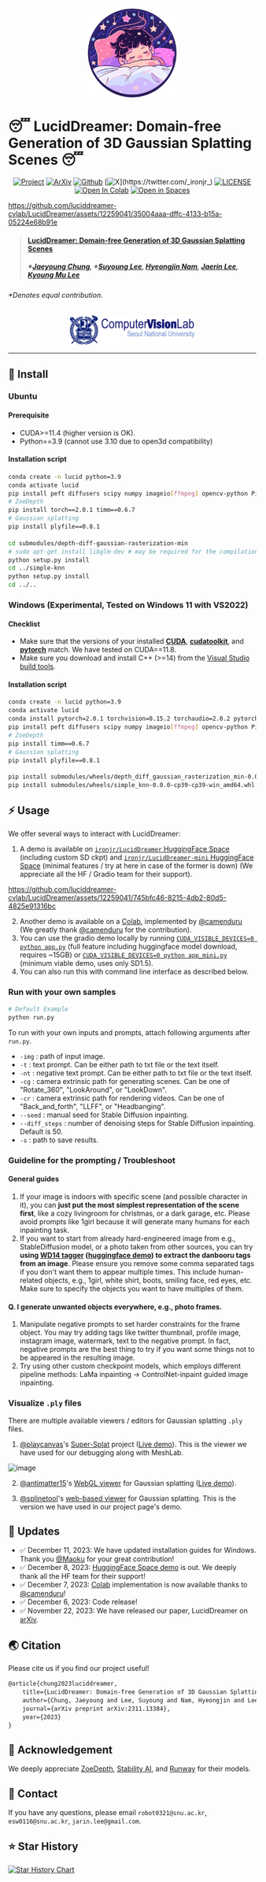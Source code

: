 <p align="center">
    <img src="assets/logo_color.png" height=180>
</p>

# 😴 LucidDreamer: Domain-free Generation of 3D Gaussian Splatting Scenes 😴

<div align="center">

[![Project](https://img.shields.io/badge/Project-LucidDreamer-green)](https://luciddreamer-cvlab.github.io/)
[![ArXiv](https://img.shields.io/badge/Arxiv-2311.13384-red)](https://arxiv.org/abs/2311.13384)
[![Github](https://img.shields.io/github/stars/luciddreamer-cvlab/LucidDreamer)](https://github.com/luciddreamer-cvlab/LucidDreamer)
[![X](https://img.shields.io/twitter/url?label=_ironjr_&url=https%3A%2F%2Ftwitter.com%2F_ironjr_)](https://twitter.com/_ironjr_)
[![LICENSE](https://img.shields.io/badge/license-CC--BY--NC--SA--4.0-lightgrey)](https://github.com/luciddreamer-cvlab/LucidDreamer/blob/master/LICENSE)
[![Open In Colab](https://colab.research.google.com/assets/colab-badge.svg)](https://colab.research.google.com/github/camenduru/LucidDreamer-Gaussian-colab/blob/main/LucidDreamer_Gaussian_colab.ipynb)
[![Open in Spaces](https://huggingface.co/datasets/huggingface/badges/raw/main/open-in-hf-spaces-sm.svg)](https://huggingface.co/spaces/ironjr/LucidDreamer-mini)

</div>

https://github.com/luciddreamer-cvlab/LucidDreamer/assets/12259041/35004aaa-dffc-4133-b15a-05224e68b91e


> #### [LucidDreamer: Domain-free Generation of 3D Gaussian Splatting Scenes](https://arxiv.org/abs/2311.13384)
> ##### \*[Jaeyoung Chung](https://robot0321.github.io/), \*[Suyoung Lee](https://esw0116.github.io/), [Hyeongjin Nam](https://hygenie1228.github.io/), [Jaerin Lee](http://jaerinlee.com/), [Kyoung Mu Lee](https://cv.snu.ac.kr/index.php/~kmlee/)
###### \*Denotes equal contribution.

<p align="center">
    <img src="assets/logo_cvlab.png" height=60>
</p>

---


## 🤖 Install

### Ubuntu

#### Prerequisite

- CUDA>=11.4 (higher version is OK).
- Python==3.9 (cannot use 3.10 due to open3d compatibility)

#### Installation script

```bash
conda create -n lucid python=3.9
conda activate lucid
pip install peft diffusers scipy numpy imageio[ffmpeg] opencv-python Pillow open3d torchvision gradio
# ZoeDepth
pip install torch==2.0.1 timm==0.6.7
# Gaussian splatting
pip install plyfile==0.8.1

cd submodules/depth-diff-gaussian-rasterization-min
# sudo apt-get install libglm-dev # may be required for the compilation.
python setup.py install
cd ../simple-knn
python setup.py install
cd ../..
```

### Windows (Experimental, Tested on Windows 11 with VS2022)

#### Checklist

- Make sure that the versions of your installed [**CUDA**](https://developer.nvidia.com/cuda-11-8-0-download-archive), [**cudatoolkit**](https://anaconda.org/nvidia/cudatoolkit), and [**pytorch**](https://pytorch.org/get-started/previous-versions/) match. We have tested on CUDA==11.8.
- Make sure you download and install C++ (>=14) from the [Visual Studio build tools](https://visualstudio.microsoft.com/downloads/).

#### Installation script

```bash
conda create -n lucid python=3.9
conda activate lucid
conda install pytorch=2.0.1 torchvision=0.15.2 torchaudio=2.0.2 pytorch-cuda=11.8 -c pytorch -c nvidia
pip install peft diffusers scipy numpy imageio[ffmpeg] opencv-python Pillow open3d gradio
# ZoeDepth
pip install timm==0.6.7
# Gaussian splatting
pip install plyfile==0.8.1

pip install submodules/wheels/depth_diff_gaussian_rasterization_min-0.0.0-cp39-cp39-win_amd64.whl
pip install submodules/wheels/simple_knn-0.0.0-cp39-cp39-win_amd64.whl
```

## ⚡ Usage

We offer several ways to interact with LucidDreamer:

1. A demo is available on [`ironjr/LucidDreamer` HuggingFace Space](https://huggingface.co/spaces/ironjr/LucidDreamer) (including custom SD ckpt) and [`ironjr/LucidDreamer-mini` HuggingFace Space](https://huggingface.co/spaces/ironjr/LucidDreamer-mini) (minimal features / try at here in case of the former is down)
(We appreciate all the HF / Gradio team for their support).

https://github.com/luciddreamer-cvlab/LucidDreamer/assets/12259041/745bfc46-8215-4db2-80d5-4825e91316bc

2. Another demo is available on a [Colab](https://colab.research.google.com/github/camenduru/LucidDreamer-Gaussian-colab/blob/main/LucidDreamer_Gaussian_colab.ipynb), implemented by [@camenduru](https://github.com/camenduru)
(We greatly thank [@camenduru](https://github.com/camenduru) for the contribution).
3. You can use the gradio demo locally by running [`CUDA_VISIBLE_DEVICES=0 python app.py`](app.py) (full feature including huggingface model download, requires ~15GB) or [`CUDA_VISIBLE_DEVICES=0 python app_mini.py`](app_mini.py) (minimum viable demo, uses only SD1.5).
4. You can also run this with command line interface as described below.

### Run with your own samples

```bash
# Default Example
python run.py
``` 

To run with your own inputs and prompts, attach following arguments after ``run.py``.

- ``-img`` : path of input image.
- ``-t`` : text prompt. Can be either path to txt file or the text itself.
- ``-nt`` : negative text prompt. Can be either path to txt file or the text itself.
- ``-cg`` : camera extrinsic path for generating scenes. Can be one of "Rotate_360", "LookAround", or "LookDown".
- ``-cr`` : camera extrinsic path for rendering videos. Can be one of "Back_and_forth", "LLFF", or "Headbanging".
- ``--seed`` : manual seed for Stable Diffusion inpainting.
- ``--diff_steps`` : number of denoising steps for Stable Diffusion inpainting. Default is 50.
- ``-s`` : path to save results. 

### Guideline for the prompting / Troubleshoot

#### General guides

1. If your image is indoors with specific scene (and possible character in it), you can **just put the most simplest representation of the scene first**, like a cozy livingroom for christmas, or a dark garage, etc. Please avoid prompts like 1girl because it will generate many humans for each inpainting task.
2. If you want to start from already hard-engineered image from e.g., StableDiffusion model, or a photo taken from other sources, you can try **using [WD14 tagger](https://github.com/toriato/stable-diffusion-webui-wd14-tagger) ([huggingface demo](https://huggingface.co/spaces/deepghs/wd14_tagging_online)) to extract the danbooru tags from an image**. Please ensure you remove some comma separated tags if you don't want them to appear multiple times. This include human-related objects, e.g., 1girl, white shirt, boots, smiling face, red eyes, etc. Make sure to specify the objects you want to have multiples of them.

#### Q. I generate unwanted objects everywhere, e.g., photo frames.

1. Manipulate negative prompts to set harder constraints for the frame object. You may try adding tags like twitter thumbnail, profile image, instagram image, watermark, text to the negative prompt. In fact, negative prompts are the best thing to try if you want some things not to be appeared in the resulting image.
2. Try using other custom checkpoint models, which employs different pipeline methods: LaMa inpainting -> ControlNet-inpaint guided image inpainting.

### Visualize `.ply` files

There are multiple available viewers / editors for Gaussian splatting `.ply` files.

1. [@playcanvas](https://github.com/playcanvas)'s [Super-Splat](https://github.com/playcanvas/super-splat) project ([Live demo](https://playcanvas.com/super-splat)). This is the viewer we have used for our debugging along with MeshLab.

![image](https://github.com/luciddreamer-cvlab/LucidDreamer/assets/12259041/89c4b5dd-c66f-4ad2-b1be-e5f951273049)

2. [@antimatter15](https://github.com/antimatter15)'s [WebGL viewer](https://github.com/antimatter15/splat) for Gaussian splatting ([Live demo](https://antimatter15.com/splat/)).

3. [@splinetool](https://github.com/splinetool)'s [web-based viewer](https://spline.design/) for Gaussian splatting. This is the version we have used in our project page's demo.

## 🚩 **Updates**

- ✅ December 11, 2023: We have updated installation guides for Windows. Thank you [@Maoku](https://twitter.com/Maoku) for your great contribution!
- ✅ December 8, 2023: [HuggingFace Space demo](https://huggingface.co/spaces/ironjr/LucidDreamer) is out. We deeply thank all the HF team for their support!
- ✅ December 7, 2023: [Colab](https://colab.research.google.com/github/camenduru/LucidDreamer-Gaussian-colab/blob/main/LucidDreamer_Gaussian_colab.ipynb) implementation is now available thanks to [@camenduru](https://github.com/camenduru)!
- ✅ December 6, 2023: Code release!
- ✅ November 22, 2023: We have released our paper, LucidDreamer on [arXiv](https://arxiv.org/abs/2311.13384).

## 🌏 Citation

Please cite us if you find our project useful!

```latex
@article{chung2023luciddreamer,
    title={LucidDreamer: Domain-free Generation of 3D Gaussian Splatting Scenes},
    author={Chung, Jaeyoung and Lee, Suyoung and Nam, Hyeongjin and Lee, Jaerin and Lee, Kyoung Mu},
    journal={arXiv preprint arXiv:2311.13384},
    year={2023}
}
```

## 🤗 Acknowledgement

We deeply appreciate [ZoeDepth](https://github.com/isl-org/ZoeDepth), [Stability AI](), and [Runway](https://huggingface.co/runwayml/stable-diffusion-v1-5) for their models.

## 📧 Contact

If you have any questions, please email `robot0321@snu.ac.kr`, `esw0116@snu.ac.kr`, `jarin.lee@gmail.com`.

## ⭐ Star History

<a href="https://star-history.com/#luciddreamer-cvlab/LucidDreamer&Date">
  <picture>
    <source media="(prefers-color-scheme: dark)" srcset="https://api.star-history.com/svg?repos=luciddreamer-cvlab/LucidDreamer&type=Date&theme=dark" />
    <source media="(prefers-color-scheme: light)" srcset="https://api.star-history.com/svg?repos=luciddreamer-cvlab/LucidDreamer&type=Date" />
    <img alt="Star History Chart" src="https://api.star-history.com/svg?repos=luciddreamer-cvlab/LucidDreamer&type=Date" />
  </picture>
</a>
